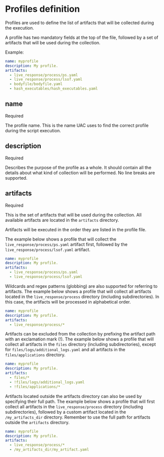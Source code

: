 # Profiles definition

Profiles are used to define the list of artifacts that will be collected during the execution.

A profile has two mandatory fields at the top of the file, followed by a set of artifacts that will be used during the collection.

Example:

```yaml
name: myprofile
description: My profile.
artifacts:
  - live_response/process/ps.yaml
  - live_response/process/lsof.yaml
  - bodyfile/bodyfile.yaml
  - hash_executables/hash_executables.yaml
```

## name
<span class="required">Required</span>

The profile name. This is the name UAC uses to find the correct profile during the script execution.

## description
<span class="required">Required</span>

Describes the purpose of the profile as a whole. It should contain all the details about what kind of collection will be performed. No line breaks are supported.

## artifacts
<span class="required">Required</span>

This is the set of artifacts that will be used during the collection. All available artifacts are located in the ```artifacts``` directory.

Artifacts will be executed in the order they are listed in the profile file.

The example below shows a profile that will collect the ```live_response/process/ps.yaml``` artifact first, followed by the ```live_response/process/lsof.yaml``` artifact.

```yaml
name: myprofile
description: My profile.
artifacts:
  - live_response/process/ps.yaml
  - live_response/process/lsof.yaml
```

Wildcards and regex patterns (globbing) are also supported for referring to artifacts. The example below shows a profile that will collect all artifacts located in the ```live_response/process``` directory (including subdirectories). In this case, the artifacts will be processed in alphabetical order.

```yaml
name: myprofile
description: My profile.
artifacts:
  - live_response/process/*
```

Artifacts can be excluded from the collection by prefixing the artifact path with an exclamation mark (!). The example below shows a profile that will collect all artifacts in the ```files``` directory (including subdirectories), except for ```files/logs/additional_logs.yaml``` and all artifacts in the ```files/applications``` directory.

```yaml
name: myprofile
description: My profile.
artifacts:
  - files/*
  - !files/logs/additional_logs.yaml
  - !files/applications/*
```

Artifacts located outside the artifacts directory can also be used by specifying their full path. The example below shows a profile that will first collect all artifacts in the ```live_response/process``` directory (including subdirectories), followed by a custom artifact located in the ```/my_artifacts_dir``` directory. Remember to use the full path for artifacts outside the ```artifacts``` directory.

```yaml
name: myprofile
description: My profile.
artifacts:
  - live_response/process/*
  - /my_artifacts_dir/my_artifact.yaml
```
